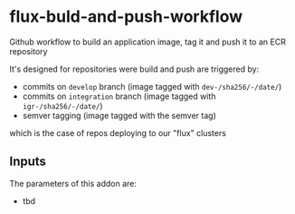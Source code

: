 # flux-buld-and-push-workflow

Github workflow to build an application image, tag it and push it to an ECR repository

It's designed for repositories were build and push are triggered by:

- commits on `develop` branch (image tagged with `dev-/sha256/-/date/`)
- commits on `integration` branch (image tagged with `igr-/sha256/-/date/`)
- semver tagging (image tagged with the semver tag)

which is the case of repos deploying to our "flux" clusters

## Inputs

The parameters of this addon are:

- tbd
